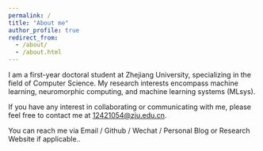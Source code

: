 ```yaml
---
permalink: /
title: "About me"
author_profile: true
redirect_from: 
  - /about/
  - /about.html
---
```


I am a first-year doctoral student at Zhejiang University, specializing in the field of Computer Science. My research interests encompass machine learning, neuromorphic computing, and machine learning systems (MLsys).

If you have any interest in collaborating or communicating with me, please feel free to contact me at 12421054@zju.edu.cn.

You can reach me via Email / Github / Wechat / Personal Blog or Research Website if applicable..
